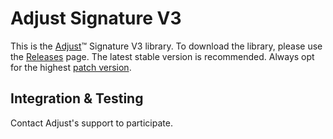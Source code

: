 # Adjust Signature V3

This is the [Adjust](https://adjust.com)™ Signature V3 library. To download the library, please use the [Releases](https://github.com/adjust/adjust_signature_sdk/releases) page. The latest stable version is recommended. Always opt for the highest [patch version](https://semver.org/).

## Integration & Testing

Contact Adjust's support to participate.
